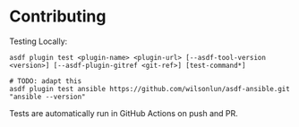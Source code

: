 # Contributing

Testing Locally:

```shell
asdf plugin test <plugin-name> <plugin-url> [--asdf-tool-version <version>] [--asdf-plugin-gitref <git-ref>] [test-command*]

# TODO: adapt this
asdf plugin test ansible https://github.com/wilsonlun/asdf-ansible.git "ansible --version"
```

Tests are automatically run in GitHub Actions on push and PR.
